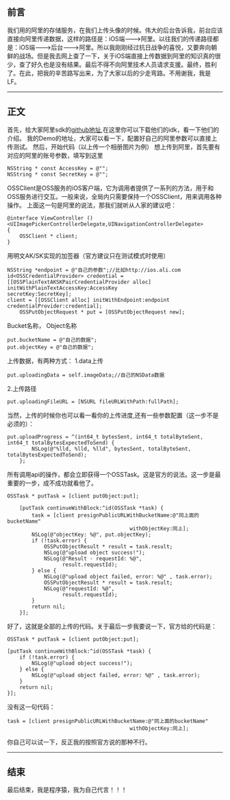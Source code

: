 ## 前言
我们用的阿里的存储服务，在我们上传头像的时候。伟大的后台告诉我，前台应该直接向阿里传递数据，这样的路径是：iOS端--->阿里。以往我们的传递路径都是：iOS端--->后台--->阿里。所以我刚刚经过抗日战争的喜悦，又要奔向朝鲜的战场。但是我去网上查了一下，关于iOS端直接上传数据到阿里的知识真的很少，查了好久也是没有结果。最后不得不向阿里技术人员请求支援。最终，胜利了。在此，把我的辛苦路写出来，为了大家以后的少走弯路。不用谢我，我是LF。
***
## 正文
首先，给大家阿里sdk的[github地址](https://github.com/sunyunfei/aliyun-oss-ios-sdk.git),在这里你可以下载他们的idk，看一下他们的介绍。
我的Demo的地址，大家可以看一下，配置好自己的阿里参数可以直接上传测试。
然后，开始代码（以上传一个相册图片为例）
想上传到阿里，首先要有对应的阿里的账号参数，填写到这里
```
NSString * const AccessKey = @"";
NSString * const SecretKey = @"";
```
 OSSClient是OSS服务的iOS客户端，它为调用者提供了一系列的方法，用于和OSS服务进行交互。一般来说，全局内只需要保持一个OSSClient，用来调用各种操作。
 上面这一句是阿里的说法，那我们就听从人家的建议吧：
 
```
@interface ViewController ()<UIImagePickerControllerDelegate,UINavigationControllerDelegate>
{
    OSSClient * client;
}
```
用明文AK/SK实现的加签器（官方建议只在测试模式时使用）
```
NSString *endpoint = @"自己的参数";//比如http://ios.ali.com
id<OSSCredentialProvider> credential = [[OSSPlainTextAKSKPairCredentialProvider alloc] initWithPlainTextAccessKey:AccessKey                                                                                                     secretKey:SecretKey];
client = [[OSSClient alloc] initWithEndpoint:endpoint credentialProvider:credential];
    OSSPutObjectRequest * put = [OSSPutObjectRequest new];
```
 Bucket名称， Object名称
```
put.bucketName = @"自己的数据";
put.objectKey = @"自己的数据";
```
上传数据，有两种方式：
1.data上传
```
put.uploadingData = self.imageData;//自己的NSData数据
```
2.上传路径
```
put.uploadingFileURL = [NSURL fileURLWithPath:fullPath];
```
当然，上传的时候你也可以看一看你的上传进度,还有一些参数配置（这一步不是必须的）：
```
put.uploadProgress = ^(int64_t bytesSent, int64_t totalByteSent, int64_t totalBytesExpectedToSend) {
        NSLog(@"%lld, %lld, %lld", bytesSent, totalByteSent, totalBytesExpectedToSend);
    };
```
所有调用api的操作，都会立即获得一个OSSTask。这是官方的说法。这一步是最重要的一步，成不成功就看他了。
```
OSSTask * putTask = [client putObject:put];
    
    [putTask continueWithBlock:^id(OSSTask *task) {
        task = [client presignPublicURLWithBucketName:@"同上面的bucketName"
                                        withObjectKey:同上];
        NSLog(@"objectKey: %@", put.objectKey);
        if (!task.error) {
            OSSPutObjectResult * result = task.result;
            NSLog(@"upload object success!");
            NSLog(@"Result - requestId: %@",
                  result.requestId);
        } else {
            NSLog(@"upload object failed, error: %@" , task.error);
            OSSPutObjectResult * result = task.result;
            NSLog(@"requestId: %@",
                  result.requestId);
        }
        return nil;
    }];
```
好了，这就是全部的上传的代码。关于最后一步我要说一下，官方给的代码是：
```
OSSTask * putTask = [client putObject:put];

[putTask continueWithBlock:^id(OSSTask *task) {
    if (!task.error) {
        NSLog(@"upload object success!");
    } else {
        NSLog(@"upload object failed, error: %@" , task.error);
    }
    return nil;
}];
```
没有这一句代码：
```
task = [client presignPublicURLWithBucketName:@"同上面的bucketName"
                                        withObjectKey:同上];
```
你自己可以试一下，反正我的按照官方说的那种不行。
***
## 结束
最后结束，我是程序猿，我为自己代言！！！
